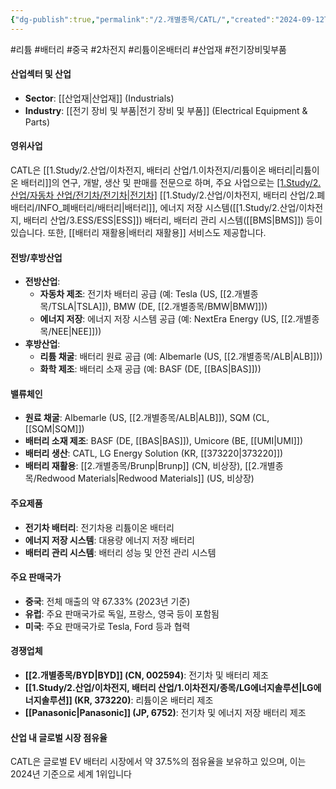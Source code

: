```yaml
---
{"dg-publish":true,"permalink":"/2.개별종목/CATL/","created":"2024-09-12T09:36:03.105+09:00","updated":"2025-07-29T21:37:04.452+09:00"}
---
```


#리튬 #배터리 #중국 #2차전지 #리튬이온배터리 #산업재 #전기장비및부품

#### 산업섹터 및 산업

- **Sector**: [[산업재\|산업재]] (Industrials)
- **Industry**: [[전기 장비 및 부품\|전기 장비 및 부품]] (Electrical Equipment & Parts)

#### 영위사업

CATL은 [[1.Study/2.산업/이차전지, 배터리 산업/1.이차전지/리튬이온 배터리\|리튬이온 배터리]]의 연구, 개발, 생산 및 판매를 전문으로 하며, 주요 사업으로는 [[1.Study/2.산업/자동차 산업/전기차/전기차\|전기차]](EV) [[1.Study/2.산업/이차전지, 배터리 산업/2.폐배터리/INFO_폐배터리/배터리\|배터리]], 에너지 저장 시스템([[1.Study/2.산업/이차전지, 배터리 산업/3.ESS/ESS\|ESS]]) 배터리, 배터리 관리 시스템([[BMS\|BMS]]) 등이 있습니다. 또한, [[배터리 재활용\|배터리 재활용]] 서비스도 제공합니다.

#### 전방/후방산업

- **전방산업**:
    - **자동차 제조**: 전기차 배터리 공급 (예: Tesla (US, [[2.개별종목/TSLA\|TSLA]]), BMW (DE, [[2.개별종목/BMW\|BMW]]))
    - **에너지 저장**: 에너지 저장 시스템 공급 (예: NextEra Energy (US, [[2.개별종목/NEE\|NEE]]))
- **후방산업**:
    - **리튬 채굴**: 배터리 원료 공급 (예: Albemarle (US, [[2.개별종목/ALB\|ALB]]))
    - **화학 제조**: 배터리 소재 공급 (예: BASF (DE, [[BAS\|BAS]]))

#### 밸류체인

- **원료 채굴**: Albemarle (US, [[2.개별종목/ALB\|ALB]]), SQM (CL, [[SQM\|SQM]])
- **배터리 소재 제조**: BASF (DE, [[BAS\|BAS]]), Umicore (BE, [[UMI\|UMI]])
- **배터리 생산**: CATL, LG Energy Solution (KR, [[373220\|373220]])
- **배터리 재활용**: [[2.개별종목/Brunp\|Brunp]] (CN, 비상장), [[2.개별종목/Redwood Materials\|Redwood Materials]] (US, 비상장)

#### 주요제품

- **전기차 배터리**: 전기차용 리튬이온 배터리
- **에너지 저장 시스템**: 대용량 에너지 저장 배터리
- **배터리 관리 시스템**: 배터리 성능 및 안전 관리 시스템

#### 주요 판매국가

- **중국**: 전체 매출의 약 67.33% (2023년 기준)
- **유럽**: 주요 판매국가로 독일, 프랑스, 영국 등이 포함됨
- **미국**: 주요 판매국가로 Tesla, Ford 등과 협력

#### 경쟁업체

- **[[2.개별종목/BYD\|BYD]] (CN, 002594)**: 전기차 및 배터리 제조
- **[[1.Study/2.산업/이차전지, 배터리 산업/1.이차전지/종목/LG에너지솔루션\|LG에너지솔루션]] (KR, 373220)**: 리튬이온 배터리 제조
- **[[Panasonic\|Panasonic]] (JP, 6752)**: 전기차 및 에너지 저장 배터리 제조

#### 산업 내 글로벌 시장 점유율

CATL은 글로벌 EV 배터리 시장에서 약 37.5%의 점유율을 보유하고 있으며, 이는 2024년 기준으로 세계 1위입니다

